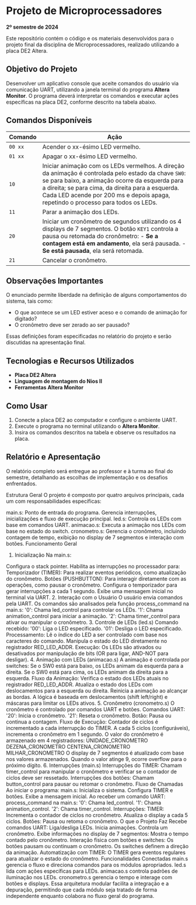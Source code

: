 # Projeto de Microprocessadores

**2º semestre de 2024**

Este repositório contém o código e os materiais desenvolvidos para o projeto final da disciplina de Microprocessadores, realizado utilizando a placa DE2 Altera.

## Objetivo do Projeto

Desenvolver um aplicativo console que aceite comandos do usuário via comunicação UART, utilizando a janela terminal do programa **Altera Monitor**. O programa deverá interpretar os comandos e executar ações específicas na placa DE2, conforme descrito na tabela abaixo.

## Comandos Disponíveis

| Comando | Ação |
|---------|------|
| `00 xx` | Acender o xx-ésimo LED vermelho. |
| `01 xx` | Apagar o xx-ésimo LED vermelho. |
| `10`    | Iniciar animação com os LEDs vermelhos. A direção da animação é controlada pelo estado da chave `SW0`: se para baixo, a animação ocorre da esquerda para a direita; se para cima, da direita para a esquerda. Cada LED acende por 200 ms e depois apaga, repetindo o processo para todos os LEDs. |
| `11`    | Parar a animação dos LEDs. |
| `20`    | Iniciar um cronômetro de segundos utilizando os 4 displays de 7 segmentos. O botão `KEY1` controla a pausa ou retomada do cronômetro: - **Se a contagem está em andamento**, ela será pausada. - **Se está pausada**, ela será retomada. |
| `21`    | Cancelar o cronômetro. |

## Observações Importantes

O enunciado permite liberdade na definição de alguns comportamentos do sistema, tais como:

- O que acontece se um LED estiver aceso e o comando de animação for digitado?
- O cronômetro deve ser zerado ao ser pausado?

Essas definições foram especificadas no relatório do projeto e serão discutidas na apresentação final.

## Tecnologias e Recursos Utilizados

- **Placa DE2 Altera**
- **Linguagem de montagem do Nios II**
- **Ferramentas Altera Monitor**

## Como Usar

1. Conecte a placa DE2 ao computador e configure o ambiente UART.
2. Execute o programa no terminal utilizando o **Altera Monitor**.
3. Insira os comandos descritos na tabela e observe os resultados na placa.

## Relatório e Apresentação

O relatório completo será entregue ao professor e à turma ao final do semestre, detalhando as escolhas de implementação e os desafios enfrentados.


Estrutura Geral
O projeto é composto por quatro arquivos principais, cada um com responsabilidades específicas:

main.s: Ponto de entrada do programa. Gerencia interrupções, inicializações e fluxo de execução principal.
led.s: Controla os LEDs com base em comandos UART.
animacao.s: Executa a animação nos LEDs com base no estado do switch.
cronometro.s: Gerencia o cronômetro, incluindo contagem de tempo, exibição no display de 7 segmentos e interação com botões.
Funcionamento Geral
1. Inicialização
Na main.s:

Configura o stack pointer.
Habilita as interrupções no processador para:
Temporizador (TIMER): Para realizar eventos periódicos, como atualização do cronômetro.
Botões (PUSHBUTTON): Para interagir diretamente com as operações, como pausar o cronômetro.
Configura o temporizador para gerar interrupções a cada 1 segundo.
Exibe uma mensagem inicial no terminal via UART.
2. Interação com o Usuário
O usuário envia comandos pela UART.
Os comandos são analisados pela função process_command na main.s:
'0': Chama led_control para controlar os LEDs.
'1': Chama animation_control para iniciar a animação.
'2': Chama timer_control para ativar ou manipular o cronômetro.
3. Controle de LEDs (led.s)
Comando recebido:
'00': Liga o LED especificado.
'01': Desliga o LED especificado.
Processamento:
Lê o índice do LED a ser controlado com base nos caracteres do comando.
Manipula o estado do LED diretamente no registrador RED_LED_ADDR.
Execução:
Os LEDs são ativados ou desativados por manipulação de bits (OR para ligar, AND-NOT para desligar).
4. Animação com LEDs (animacao.s)
A animação é controlada por switches:
Se o SW0 está para baixo, os LEDs animam da esquerda para a direita.
Se o SW0 está para cima, os LEDs animam da direita para a esquerda.
Fluxo da Animação:
Verifica o estado dos LEDs atuais no registrador RED_LED_ADDR.
Atualiza o estado dos LEDs com deslocamentos para a esquerda ou direita.
Reinicia a animação ao alcançar as bordas.
A lógica é baseada em deslocamentos (shift left/right) e máscaras para limitar os LEDs ativos.
5. Cronômetro (cronometro.s)
O cronômetro é controlado por comandos UART e botões.
Comandos UART:
'20': Inicia o cronômetro.
'21': Reseta o cronômetro.
Botão:
Pausa ou continua a contagem.
Fluxo de Execução:
Contador de ciclos é incrementado a cada interrupção do TIMER.
A cada 5 ciclos (configuráveis), incrementa o cronômetro em 1 segundo.
O valor do cronômetro é armazenado em 4 registradores:
UNIDADE_CRONOMETRO
DEZENA_CRONOMETRO
CENTENA_CRONOMETRO
MILHAR_CRONOMETRO
O display de 7 segmentos é atualizado com base nos valores armazenados.
Quando o valor atinge 9, ocorre overflow para o próximo dígito.
6. Interrupções (main.s)
Interrupções do TIMER:
Chamam timer_control para manipular o cronômetro e verificar se o contador de ciclos deve ser ressetado.
Interrupções dos botões:
Chamam button_control para pausar ou retomar o cronômetro.
Fluxo de Chamadas
Ao iniciar o programa:
main.s:
Inicializa o sistema.
Configura TIMER e botões.
Exibe a mensagem inicial.
Ao receber um comando UART:
process_command na main.s:
'0': Chama led_control.
'1': Chama animation_control.
'2': Chama timer_control.
Interrupções:
TIMER:
Incrementa o contador de ciclos no cronômetro.
Atualiza o display a cada 5 ciclos.
Botões:
Pausa ou retoma o cronômetro.
O que o Projeto Faz
Recebe comandos UART:
Liga/desliga LEDs.
Inicia animações.
Controla um cronômetro.
Exibe informações no display de 7 segmentos:
Mostra o tempo contado pelo cronômetro.
Interação física com botões e switches:
Os botões pausam ou continuam o cronômetro.
Os switches definem a direção da animação.
Automatização com TIMER:
O TIMER gera eventos regulares para atualizar o estado do cronômetro.
Funcionalidades Conectadas
main.s gerencia o fluxo e direciona comandos para os módulos apropriados.
led.s lida com ações específicas para LEDs.
animacao.s controla padrões de iluminação nos LEDs.
cronometro.s gerencia o tempo e interage com botões e displays.
Essa arquitetura modular facilita a integração e a depuração, permitindo que cada módulo seja tratado de forma independente enquanto colabora no fluxo geral do programa.
